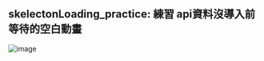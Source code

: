 ## skelectonLoading_practice: 練習 api資料沒導入前等待的空白動畫

![image](https://github.com/wineuwu/skelectonLoading_practice/blob/main/skelectionLoading.gif)
